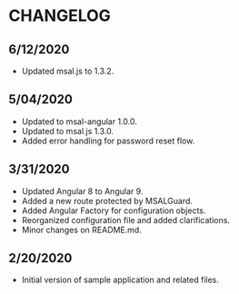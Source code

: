 # CHANGELOG

## 6/12/2020

* Updated msal.js to 1.3.2.

## 5/04/2020

* Updated to msal-angular 1.0.0.
* Updated to msal.js 1.3.0.
* Added error handling for password reset flow.

## 3/31/2020

* Updated Angular 8 to Angular 9.
* Added a new route protected by MSALGuard.
* Added Angular Factory for configuration objects.
* Reorganized configuration file and added clarifications.
* Minor changes on README.md.

## 2/20/2020

* Initial version of sample application and related files.
